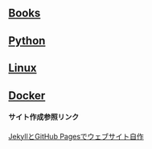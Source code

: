 <link rel="shortcut icon" type="image/x-icon" href="images/favicon.png">

## [Books](./book/books_index.md) 
## [Python](./python/python_index.md) 
## [Linux](./linux/linux_index.md) 
## [Docker](./docker/docker_index.md) 

#### サイト作成参照リンク

[JekyllとGitHub Pagesでウェブサイト自作](https://haltaro.github.io/2017/07/30/first-post)
